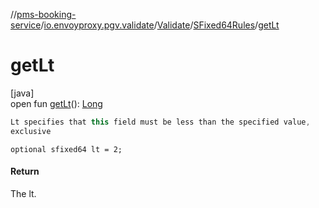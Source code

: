//[pms-booking-service](../../../../index.md)/[io.envoyproxy.pgv.validate](../../index.md)/[Validate](../index.md)/[SFixed64Rules](index.md)/[getLt](get-lt.md)

# getLt

[java]\
open fun [getLt](get-lt.md)(): [Long](https://kotlinlang.org/api/core/kotlin-stdlib/kotlin/-long/index.html)

```kotlin
Lt specifies that this field must be less than the specified value,
exclusive

```
`optional sfixed64 lt = 2;`

#### Return

The lt.